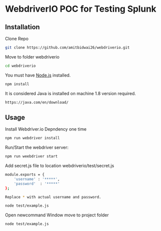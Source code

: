 # WebdriverIO POC for Testing Splunk

## Installation

Clone Repo

```sh
git clone https://github.com/amitbidwai26/webdriverio.git
```

Move to folder webdriverio


```sh
cd webdriverio
```

You must have [Node.js](https://www.nodejs.org/) installed.

```sh
npm install
```

It is considered Java is installed on machine 1.8 version required.

```sh
https://java.com/en/download/
```

## Usage

Install Webdriver.io Depndency one time 

```sh
npm run webdriver install
```

Run/Start the webdriver server:

```sh
npm run weebdriver start
```

Add secret.js file to location webdriverio/test/secret.js
```sh
module.exports = {
	'username' : '*****',
	'password'  : '*****'
};

Replace * with actual username and password.
```

```sh
node test/example.js
```

Open newcommand Window move to project folder

```sh
node test/example.js
```